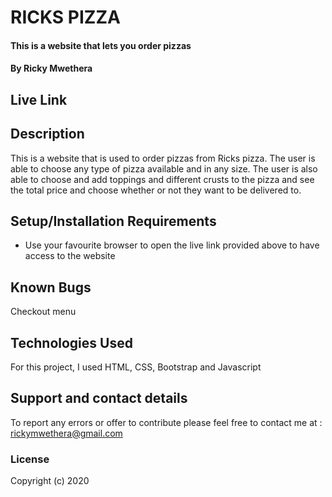 # RICKS PIZZA 
#### This is a website that lets you order pizzas 
#### By Ricky Mwethera
## Live Link

## Description
This is a website that is used to order pizzas from Ricks pizza. The user is able to choose any type of pizza available and in any size. The user is also able to choose and add toppings and different crusts to the pizza and see the total price and choose whether or not they want to be delivered to.
## Setup/Installation Requirements
* Use your favourite browser to open the live link provided above to have access to the website
## Known Bugs
Checkout menu
## Technologies Used
For this project, I used HTML, CSS, Bootstrap and Javascript
## Support and contact details
To report any errors or offer to contribute please feel free to contact me at : rickymwethera@gmail.com
### License
Copyright (c) 2020